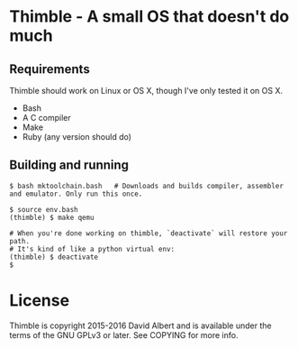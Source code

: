 # Thimble - A small OS that doesn't do much

## Requirements

Thimble should work on Linux or OS X, though I've only tested it on OS X.

- Bash
- A C compiler
- Make
- Ruby (any version should do)

## Building and running

```
$ bash mktoolchain.bash   # Downloads and builds compiler, assembler and emulator. Only run this once.

$ source env.bash
(thimble) $ make qemu

# When you're done working on thimble, `deactivate` will restore your path.
# It's kind of like a python virtual env:
(thimble) $ deactivate
$
```

# License

Thimble is copyright 2015-2016 David Albert and is available under the terms of the GNU GPLv3 or later. See COPYING for more info.
